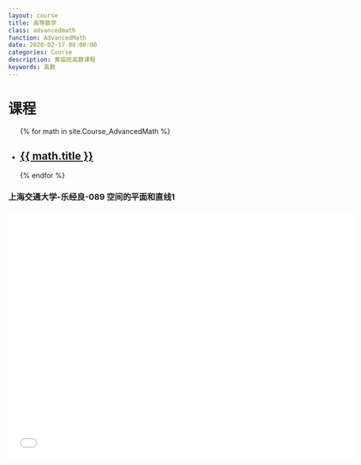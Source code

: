 ```yaml
---
layout: course
title: 高等数学
class: advancedmath
function: AdvancedMath
date: 2020-02-17 08:00:00
categories: Course
description: 黄瑜班高数课程
keywords: 高数
---
```




# 课程

<ul class="listing">
{% for math in site.Course_AdvancedMath %}
    <li class="listing-item"><a href="{{ site.url }}{{ math.url }}">
        <h2>{{ math.title }}</h2> </a></li>
{% endfor %}
</ul>

### 上海交通大学-乐经良-089 空间的平面和直线1

<iframe height="500" width="700" src="//player.bilibili.com/player.html?aid=19027609&cid=31062190&page=89" scrolling="no" border="0" frameborder="no" framespacing="0" allowfullscreen="true"> </iframe>